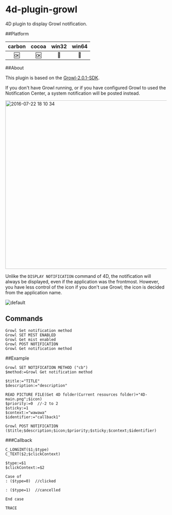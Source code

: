 4d-plugin-growl
===============

4D plugin to display Growl notification.

##Platform

| carbon | cocoa | win32 | win64 |
|:------:|:-----:|:---------:|:---------:|
|🆗|🆗|🚫|🚫|

##About

This plugin is based on the [Growl-2.0.1-SDK](http://growl.info).

If you don't have Growl running, or if you have configured Growl to used the Notification Center, a system notification will be posted instead.

<img width="524" alt="2016-07-22 18 10 34" src="https://cloud.githubusercontent.com/assets/1725068/17052278/b9192fc0-5037-11e6-9ab3-1456d172f771.png">

Unlike the ``DISPLAY NOTIFICATION`` command of 4D, the notification will always be displayed, even if the application was the frontmost. However, you have less control of the icon if you don't use Growl; the icon is decided from the application name.

![default](https://cloud.githubusercontent.com/assets/1725068/17052371/207b0bca-5038-11e6-9d8b-b7f5fabcb2b5.png)

Commands
---

```
Growl Set notification method
Growl SET MIST ENABLED
Growl Get mist enabled
Growl POST NOTIFICATION
Growl Get notification method
```

##Example

```
Growl SET NOTIFICATION METHOD ("cb")
$method:=Growl Get notification method 

$title:="TITLE"
$description:="description"

READ PICTURE FILE(Get 4D folder(Current resources folder)+"4D-main.png";$icon)
$priority:=0  //-2 to 2
$sticky:=1
$context:="wawawa"
$identifier:="callback1"

Growl POST NOTIFICATION ($title;$description;$icon;$priority;$sticky;$context;$identifier)
```

###Callback

```
C_LONGINT($1;$type)
C_TEXT($2;$clickContext)

$type:=$1
$clickContext:=$2

Case of 
: ($type=0)  //clicked

: ($type=1)  //cancelled

End case 

TRACE
```
